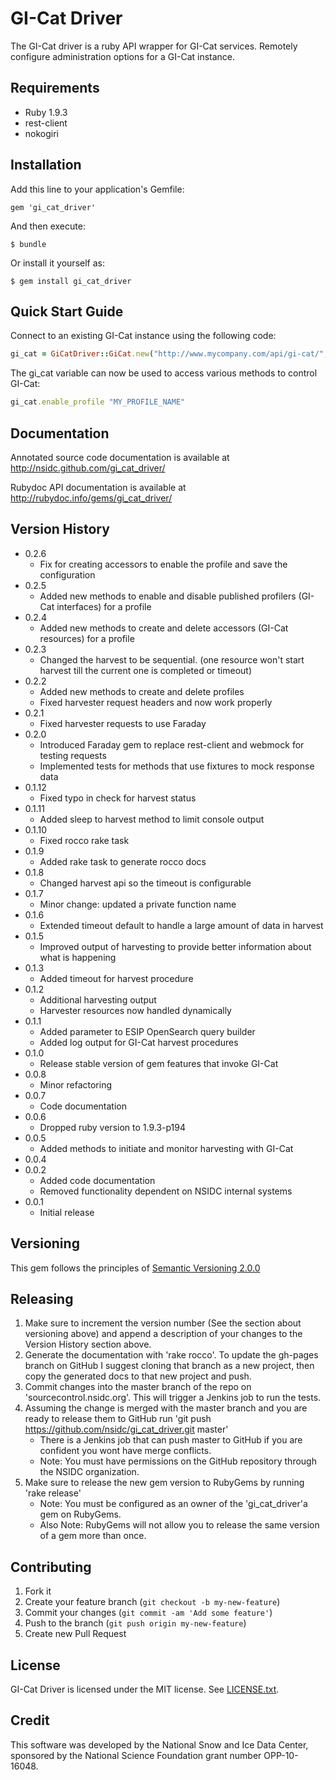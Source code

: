 # GI-Cat Driver

The GI-Cat driver is a ruby API wrapper for GI-Cat services.  Remotely configure administration options for a GI-Cat instance.

## Requirements

* Ruby 1.9.3
* rest-client
* nokogiri

## Installation

Add this line to your application's Gemfile:

    gem 'gi_cat_driver'

And then execute:

    $ bundle

Or install it yourself as:

    $ gem install gi_cat_driver

## Quick Start Guide

Connect to an existing GI-Cat instance using the following code:

```Ruby
gi_cat = GiCatDriver::GiCat.new("http://www.mycompany.com/api/gi-cat/", ADMIN_USERNAME, ADMIN_PASSWORD)
```

The gi_cat variable can now be used to access various methods to control GI-Cat:

```Ruby
gi_cat.enable_profile "MY_PROFILE_NAME"
```

## Documentation

Annotated source code documentation is available at http://nsidc.github.com/gi_cat_driver/

Rubydoc API documentation is available at http://rubydoc.info/gems/gi_cat_driver/

## Version History
* 0.2.6
  * Fix for creating accessors to enable the profile and save the configuration
* 0.2.5
  * Added new methods to enable and disable published profilers (GI-Cat interfaces) for a profile
* 0.2.4
  * Added new methods to create and delete accessors (GI-Cat resources) for a profile
* 0.2.3
  * Changed the harvest to be sequential. (one resource won't start harvest till the current one is completed or timeout)
* 0.2.2
  * Added new methods to create and delete profiles
  * Fixed harvester request headers and now work properly
* 0.2.1
  * Fixed harvester requests to use Faraday
* 0.2.0
  * Introduced Faraday gem to replace rest-client and webmock for testing requests
  * Implemented tests for methods that use fixtures to mock response data
* 0.1.12
  * Fixed typo in check for harvest status
* 0.1.11
  * Added sleep to harvest method to limit console output
* 0.1.10
  * Fixed rocco rake task
* 0.1.9
  * Added rake task to generate rocco docs
* 0.1.8
  * Changed harvest api so the timeout is configurable
* 0.1.7
  * Minor change: updated a private function name
* 0.1.6
  * Extended timeout default to handle a large amount of data in harvest
* 0.1.5
  * Improved output of harvesting to provide better information about what is happening
* 0.1.3
  * Added timeout for harvest procedure
* 0.1.2
  * Additional harvesting output
  * Harvester resources now handled dynamically
* 0.1.1
  * Added parameter to ESIP OpenSearch query builder
  * Added log output for GI-Cat harvest procedures
* 0.1.0
  * Release stable version of gem features that invoke GI-Cat
* 0.0.8
  * Minor refactoring
* 0.0.7
  * Code documentation
* 0.0.6
  * Dropped ruby version to 1.9.3-p194
* 0.0.5
  * Added methods to initiate and monitor harvesting with GI-Cat
* 0.0.4
* 0.0.2
  * Added code documentation
  * Removed functionality dependent on NSIDC internal systems
* 0.0.1
  * Initial release

## Versioning

This gem follows the principles of [Semantic Versioning 2.0.0](http://semver.org/)

## Releasing

1. Make sure to increment the version number (See the section about versioning above) and append a description of your changes to the Version History section above.
2. Generate the documentation with 'rake rocco'.  To update the gh-pages branch on GitHub I suggest cloning that branch as a new project, then copy the generated docs to that new project and push.
3. Commit changes into the master branch of the repo on 'sourcecontrol.nsidc.org'. This will trigger a Jenkins job to run the tests.
4. Assuming the change is merged with the master branch and you are ready to release them to GitHub run 'git push https://github.com/nsidc/gi_cat_driver.git master'
      * There is a Jenkins job that can push master to GitHub if you are confident you wont have merge conflicts.
      * Note: You must have permissions on the GitHub repository through the NSIDC organization.
5. Make sure to release the new gem version to RubyGems by running 'rake release'
      * Note: You must be configured as an owner of the 'gi_cat_driver'a gem on RubyGems.
      * Also Note: RubyGems will not allow you to release the same version of a gem more than once.

## Contributing

1. Fork it
2. Create your feature branch (`git checkout -b my-new-feature`)
3. Commit your changes (`git commit -am 'Add some feature'`)
4. Push to the branch (`git push origin my-new-feature`)
5. Create new Pull Request

## License

GI-Cat Driver is licensed under the MIT license. See [LICENSE.txt][license].

[license]: https://raw.github.com/nsidc/gi_cat_driver/master/LICENSE.txt

## Credit

This software was developed by the National Snow and Ice Data Center,
sponsored by the National Science Foundation grant number OPP-10-16048.
